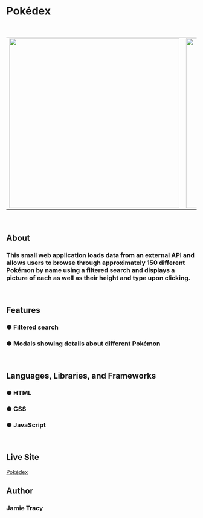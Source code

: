 # Pokédex
<br>

<table>
  <tr>
    <td style="padding-right: 10px;">
      <img src="https://github.com/jlt717/JT-Pokedex/assets/128320420/d0183a23-7590-4623-b772-47ce98e33bfe" width="450">
    </td>
    <td style="margin-left: 50px;">
      <img src="https://github.com/jlt717/JT-Pokedex/assets/128320420/b718d6e5-7593-450c-9af3-ed321cef3541" width="450">
    </td>
  </tr>
</table>
 <br>
 
## About
### This small web application loads data from an external API and allows users to browse through approximately 150 different Pokémon by name using a filtered search and displays a picture of each as well as their height and type upon clicking.
<br>

## Features

### ● Filtered search 
### ● Modals showing details about different Pokémon
<br>


## Languages, Libraries, and Frameworks

### ● HTML 
### ● CSS 
### ● JavaScript
<br>

## Live Site

[Pokédex](https://jlt717.github.io/JT-Pokedex/)
<br>

## Author
### Jamie Tracy



